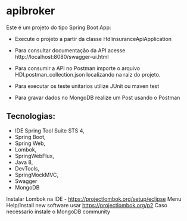 # apibroker

Este é um projeto do tipo Spring Boot App:

* Execute o projeto a partir da classe HdIinsuranceApiApplication

* Para consultar documentação da API acesse http://localhost:8080/swagger-ui.html

* Para consumir a API no Postman importe o arquivo HDI.postman_collection.json localizando na raiz do projeto.

* Para executar os teste unitarios utilize JUnit ou maven test

* Para gravar dados no MongoDB realize um Post usando o Postman

## Tecnologias:
- IDE Spring Tool Suite STS 4, 
- Spring Boot, 
- Spring Web, 
- Lombok, 
- SpringWebFlux, 
- Java 8, 
- DevTools, 
- SpringMockMVC, 
- Swagger
- MongoDB

Instalar Lombok na IDE - https://projectlombok.org/setup/eclipse 
Menu Help/Install new software usar https://projectlombok.org/p2
Caso necessario instale o MongoDB community
